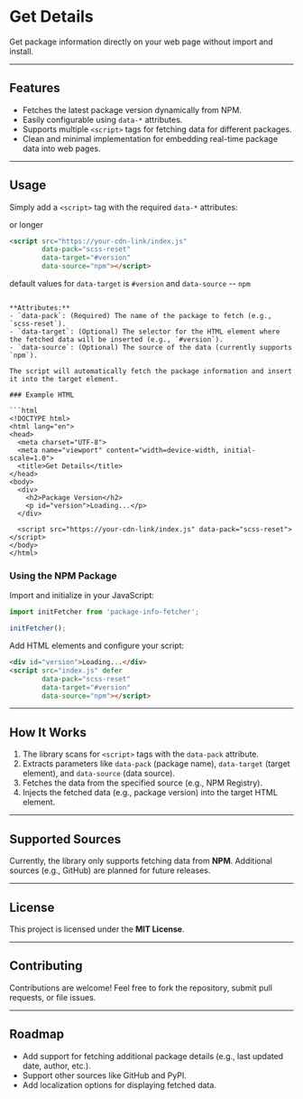 # Get Details

Get package information directly on your web page without import and install.

---

## Features

- Fetches the latest package version dynamically from NPM.
- Easily configurable using `data-*` attributes.
- Supports multiple `<script>` tags for fetching data for different packages.
- Clean and minimal implementation for embedding real-time package data into web pages.

---

## Usage

Simply add a `<script>` tag with the required `data-*` attributes:


<script src="https://cdn.jsdelivr.net/npm/get-details" data-pack="scss-reset"></script>

or longer

```html
<script src="https://your-cdn-link/index.js"
        data-pack="scss-reset"
        data-target="#version"
        data-source="npm"></script>
```


default values for `data-target` is `#version` and `data-source` -- `npm`
```

**Attributes:**
- `data-pack`: (Required) The name of the package to fetch (e.g., `scss-reset`).
- `data-target`: (Optional) The selector for the HTML element where the fetched data will be inserted (e.g., `#version`).
- `data-source`: (Optional) The source of the data (currently supports `npm`).

The script will automatically fetch the package information and insert it into the target element.

### Example HTML

```html
<!DOCTYPE html>
<html lang="en">
<head>
  <meta charset="UTF-8">
  <meta name="viewport" content="width=device-width, initial-scale=1.0">
  <title>Get Details</title>
</head>
<body>
  <div>
    <h2>Package Version</h2>
    <p id="version">Loading...</p>
  </div>

  <script src="https://your-cdn-link/index.js" data-pack="scss-reset"></script>
</body>
</html>
```

### Using the NPM Package

Import and initialize in your JavaScript:

```javascript
import initFetcher from 'package-info-fetcher';

initFetcher();
```

Add HTML elements and configure your script:

```html
<div id="version">Loading...</div>
<script src="index.js" defer
        data-pack="scss-reset"
        data-target="#version"
        data-source="npm"></script>
```

---

## How It Works

1. The library scans for `<script>` tags with the `data-pack` attribute.
2. Extracts parameters like `data-pack` (package name), `data-target` (target element), and `data-source` (data source).
3. Fetches the data from the specified source (e.g., NPM Registry).
4. Injects the fetched data (e.g., package version) into the target HTML element.

---

## Supported Sources

Currently, the library only supports fetching data from **NPM**.
Additional sources (e.g., GitHub) are planned for future releases.

---

## License

This project is licensed under the **MIT License**.

---

## Contributing

Contributions are welcome! Feel free to fork the repository, submit pull requests, or file issues.

---

## Roadmap

- Add support for fetching additional package details (e.g., last updated date, author, etc.).
- Support other sources like GitHub and PyPI.
- Add localization options for displaying fetched data.
